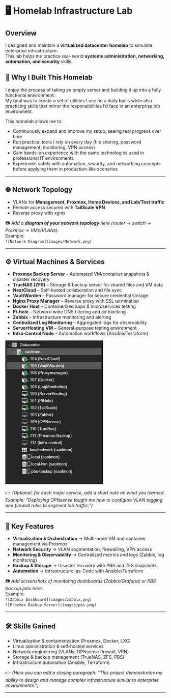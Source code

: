 # 🖥️ Homelab Infrastructure Lab

## Overview
I designed and maintain a **virtualized datacenter homelab** to simulate enterprise infrastructure.  
This lab helps me practice real-world **systems administration, networking, automation, and security** skills.

## 🎯 Why I Built This Homelab

I enjoy the process of taking an empty server and building it up into a fully functional environment.  
My goal was to create a set of utilities I use on a daily basis while also practicing skills that mirror the responsibilities I’d face in an enterprise job environment.  

This homelab allows me to:
- Continuously expand and improve my setup, seeing real progress over time  
- Run practical tools I rely on every day (file sharing, password management, monitoring, VPN access)  
- Gain hands-on experience with the same technologies used in professional IT environments  
- Experiment safely with automation, security, and networking concepts before applying them in production-like scenarios  

---

## 🌐 Network Topology

- VLANs for **Management, Proxmox, Home Devices, and Lab/Test traffic**  
- Remote access secured with **TailScale VPN**
- Reverse proxy with xgnix

📷 *Add a **diagram of your network topology** here (router → switch → Proxmox → VMs/VLANs).*  
Example:  
`![Network Diagram](images/Network.png)`

---

## ⚙️ Virtual Machines & Services
- **Proxmox Backup Server** – Automated VM/container snapshots & disaster recovery  
- **TrueNAS (ZFS)** – Storage & backup server for shared files and VM data  
- **NextCloud** – Self-hosted collaboration and file sync  
- **VaultWarden** – Password manager for secure credential storage  
- **Nginx Proxy Manager** – Reverse proxy with SSL termination  
- **Docker Host** – Containerized apps & microservices testing  
- **Pi-hole** – Network-wide DNS filtering and ad blocking  
- **Zabbix** – Infrastructure monitoring and alerting  
- **Centralized Log Monitoring** – Aggregated logs for observability  
- **ServerHosting VM** – General-purpose testing environment  
- **Infra-Control Node** – Automation workflows (Ansible/Terraform)
 
![Proxmox VM Overview](images/Server_Overview.png)

👉 *(Optional: for each major service, add a short note on what you learned. Example: “Deploying OPNsense taught me how to configure VLAN tagging and firewall rules to segment lab traffic.”)*

---

## 🔑 Key Features
- **Virtualization & Orchestration** → Multi-node VM and container management via Proxmox  
- **Network Security** → VLAN segmentation, firewalling, VPN access  
- **Monitoring & Observability** → Centralized metrics and logs (Zabbix, log monitoring)  
- **Backup & Storage** → Disaster recovery with PBS and ZFS snapshots  
- **Automation** → Infrastructure-as-Code with Ansible/Terraform

📷 *Add screenshots of monitoring dashboards (Zabbix/Grafana) or PBS backup jobs here.*  
Example:  
`![Zabbix Dashboard](images/zabbix.png)`  
`![Proxmox Backup Server](images/pbs.png)`

---

## 🛠️ Skills Gained
- Virtualization & containerization (Proxmox, Docker, LXC)  
- Linux administration & self-hosted services  
- Network engineering (VLANs, OPNsense firewall, VPN)  
- Storage & backup management (TrueNAS, ZFS, PBS)  
- Infrastructure automation (Ansible, Terraform)

👉 *(Here you can add a closing paragraph: “This project demonstrates my ability to design and manage complex infrastructure similar to enterprise environments.”)*

---
